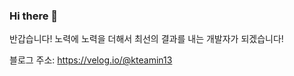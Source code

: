 ### Hi there 👋

반갑습니다! 
노력에 노력을 더해서 최선의 결과를 내는 개발자가 되겠습니다!

블로그 주소: https://velog.io/@kteamin13
<!--
**Mingssssss/Mingssssss** is a ✨ _special_ ✨ repository because its `README.md` (this file) appears on your GitHub profile.

Here are some ideas to get you started:

- 🔭 I’m currently working on ...
- 🌱 I’m currently learning ...
- 👯 I’m looking to collaborate on ...
- 🤔 I’m looking for help with ...
- 💬 Ask me about ...
- 📫 How to reach me: ...
- 😄 Pronouns: ...
- ⚡ Fun fact: ...
-->
